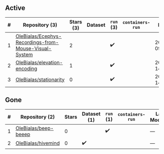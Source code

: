 ## Active
| # | Repository (3) | Stars (3) | Dataset | `run` (3) | `containers-run` | Last Modified |
| --- | --- | --- | --- | --- | --- | --- |
| 1 | [OleBialas/Ecephys-Recordings-from-Mouse-Visual-System](https://github.com/OleBialas/Ecephys-Recordings-from-Mouse-Visual-System) | 2 |  | :heavy_check_mark: |  | 2025-04-04 09:23:53+00:00 |
| 2 | [OleBialas/elevation-encoding](https://github.com/OleBialas/elevation-encoding) | 1 |  | :heavy_check_mark: |  | 2023-05-04 14:15:57+00:00 |
| 3 | [OleBialas/stationarity](https://github.com/OleBialas/stationarity) | 0 |  | :heavy_check_mark: |  | 2024-07-17 14:04:28+00:00 |

## Gone
| # | Repository (2) | Stars | Dataset (1) | `run` (1) | `containers-run` | Last Modified |
| --- | --- | --- | --- | --- | --- | --- |
| 1 | [OleBialas/beep-beeep](https://github.com/OleBialas/beep-beeep) | 0 |  | :heavy_check_mark: |  | — |
| 2 | [OleBialas/hivemind](https://github.com/OleBialas/hivemind) | 0 | :heavy_check_mark: |  |  | — |
